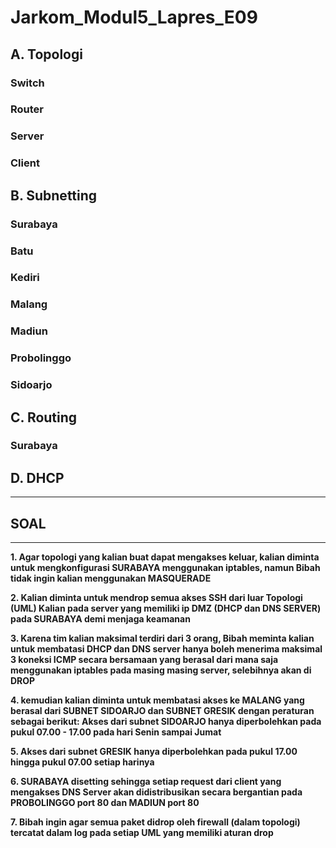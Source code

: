 # Jarkom_Modul5_Lapres_E09
## A. Topologi
### Switch
### Router
### Server
### Client
## B. Subnetting
### Surabaya
### Batu
### Kediri
### Malang
### Madiun
### Probolinggo
### Sidoarjo
## C. Routing
### Surabaya
## D. DHCP
---
## SOAL
---
**1.  Agar topologi yang kalian buat dapat mengakses keluar, kalian diminta untuk mengkonfigurasi SURABAYA menggunakan iptables, namun Bibah tidak ingin kalian menggunakan MASQUERADE**

**2. Kalian diminta untuk mendrop semua akses SSH dari luar Topologi (UML) Kalian pada server yang memiliki ip DMZ (DHCP dan DNS SERVER) pada SURABAYA demi menjaga keamanan**

**3. Karena tim kalian maksimal terdiri dari 3 orang, Bibah meminta kalian untuk membatasi DHCP dan DNS server hanya boleh menerima maksimal 3 koneksi ICMP secara bersamaan yang berasal dari mana saja menggunakan iptables pada masing masing server, selebihnya akan di DROP**

**4. kemudian kalian diminta untuk membatasi akses ke MALANG yang berasal dari SUBNET SIDOARJO dan SUBNET GRESIK dengan peraturan sebagai berikut: Akses dari subnet SIDOARJO hanya diperbolehkan pada pukul 07.00 - 17.00 pada hari Senin sampai Jumat**

**5. Akses dari subnet GRESIK hanya diperbolehkan pada pukul 17.00 hingga pukul 07.00 setiap harinya**

**6. SURABAYA disetting sehingga setiap request dari client yang mengakses DNS Server akan didistribusikan secara bergantian pada PROBOLINGGO port 80 dan MADIUN port 80**

**7. Bibah ingin agar semua paket didrop oleh firewall (dalam topologi) tercatat dalam log pada setiap UML yang memiliki aturan drop**
